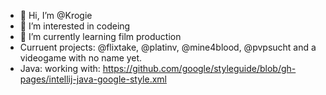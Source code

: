 - 👋 Hi, I’m @Krogie
- 👀 I’m interested in codeing
- 🌱 I’m currently learning film production
-  Curruent projects: @flixtake, @platinv, @mine4blood, @pvpsucht and a videogame with no name yet.
-  Java:
working with: https://github.com/google/styleguide/blob/gh-pages/intellij-java-google-style.xml
<!---
Krogie/Krogie is a ✨ special ✨ repository because its `README.md` (this file) appears on your GitHub profile.
You can click the Preview link to take a look at your changes.
--->
